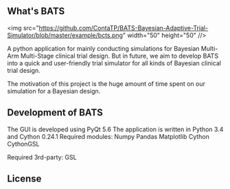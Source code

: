## What's BATS 
<img src="https://github.com/ContaTP/BATS-Bayesian-Adaptive-Trial-Simulator/blob/master/example/bcts.png" width="50" height="50" //>


A python application for mainly conducting simulations for Bayesian Multi-Arm Multi-Stage clinical trial design. But in future, we aim to develop BATS into a quick and user-friendly trial simulator for all kinds of Bayesian clinical trial design.


The motivation of this project is the huge amount of time spent on our simulation for a Bayesian design.

## Development of BATS

The GUI is developed using PyQt 5.6
The application is written in Python 3.4 and Cython 0.24.1
Required modules:
Numpy
Pandas
Matplotlib
Cython
CythonGSL

Required 3rd-party:
GSL


## License
